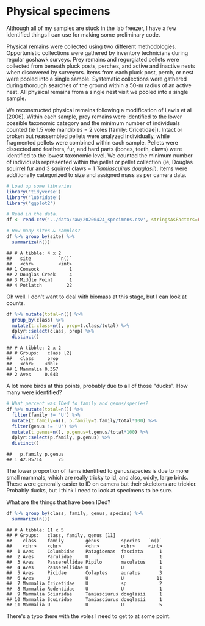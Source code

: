 Physical specimens
================

Although all of my samples are stuck in the lab freezer, I have a few identified things I can use for making some preliminary code.

Physical remains were collected using two different methodologies. Opportunistic collections were gathered by inventory technicians during regular goshawk surveys. Prey remains and regurgiated pellets were collected from beneath pluck posts, perches, and active and inactive nests when discovered by surveyors. Items from each pluck post, perch, or nest were pooled into a single sample. Systematic collections were gathered during thorough searches of the ground within a 50-m radius of an active nest. All physical remains from a single nest visit we pooled into a single sample.

We reconstructed physical remains following a modification of Lewis et al (2006). Within each sample, prey remains were identified to the lower possible taxonomic category and the minimum number of individuals counted (ie 1.5 vole mandibles = 2 voles \[family: Cricetidae\]). Intact or broken but reassembled pellets were analyzed individually, while fragmented pellets were combined within each sample. Pellets were dissected and feathers, fur, and hard parts (bones, teeth, claws) were identified to the lowest taxonomic level. We counted the minimum number of individuals represented within the pellet or pellet collection (ie, Douglas squirrel fur and 3 squirrel claws = 1 *Tamiascuirus douglasii*). Items were additionally categorized to size and assigned mass as per camera data.

``` r
# Load up some libraries
library('tidyverse')
library('lubridate')
library('ggplot2')

# Read in the data.
df <- read.csv('../data/raw/20200424_specimens.csv', stringsAsFactors=FALSE)

# How many sites & samples?
df %>% group_by(site) %>% 
  summarize(n())
```

    ## # A tibble: 4 x 2
    ##   site          `n()`
    ##   <chr>         <int>
    ## 1 Comsock           1
    ## 2 Douglas Creek     4
    ## 3 Middle Point      1
    ## 4 Potlatch         22

Oh well. I don't want to deal with biomass at this stage, but I can look at counts.

``` r
df %>% mutate(total=n()) %>% 
  group_by(class) %>% 
  mutate(t.class=n(), prop=t.class/total) %>% 
  dplyr::select(class, prop) %>% 
  distinct()
```

    ## # A tibble: 2 x 2
    ## # Groups:   class [2]
    ##   class     prop
    ##   <chr>    <dbl>
    ## 1 Mammalia 0.357
    ## 2 Aves     0.643

A lot more birds at this points, probably due to all of those "ducks". How many were identified?

``` r
# What percent was IDed to family and genus/species?
df %>% mutate(total=n()) %>% 
  filter(family != 'U') %>% 
  mutate(t.family=n(), p.family=t.family/total*100) %>% 
  filter(genus != 'U') %>% 
  mutate(t.genus=n(), p.genus=t.genus/total*100) %>% 
  dplyr::select(p.family, p.genus) %>% 
  distinct()
```

    ##   p.family p.genus
    ## 1 42.85714      25

The lower proportion of items identified to genus/species is due to more small mammals, which are really tricky to id, and also, oddly, large birds. These were generally easier to ID on camera but their skeletons are trickier. Probably ducks, but I think I need to look at specimens to be sure.

What are the things that have been IDed?

``` r
df %>% group_by(class, family, genus, species) %>% 
  summarize(n())
```

    ## # A tibble: 11 x 5
    ## # Groups:   class, family, genus [11]
    ##    class    family        genus        species   `n()`
    ##    <chr>    <chr>         <chr>        <chr>     <int>
    ##  1 Aves     Columbidae    Patagioenas  fasciata      1
    ##  2 Aves     Parulidae     U            U             1
    ##  3 Aves     Passerellidae Pipilo       maculatus     1
    ##  4 Aves     Passerellidae U            U             1
    ##  5 Aves     Picidae       Colaptes     auratus       3
    ##  6 Aves     U             U            U            11
    ##  7 Mammalia Cricetidae    U            sp            2
    ##  8 Mammalia Rodentidae    U            U             1
    ##  9 Mammalia Sciuridae     Tamiasciurus douglasii     1
    ## 10 Mammalia Scuiridae     Tamiasciurus douglasii     1
    ## 11 Mammalia U             U            U             5

There's a typo there with the voles I need to get to at some point.
